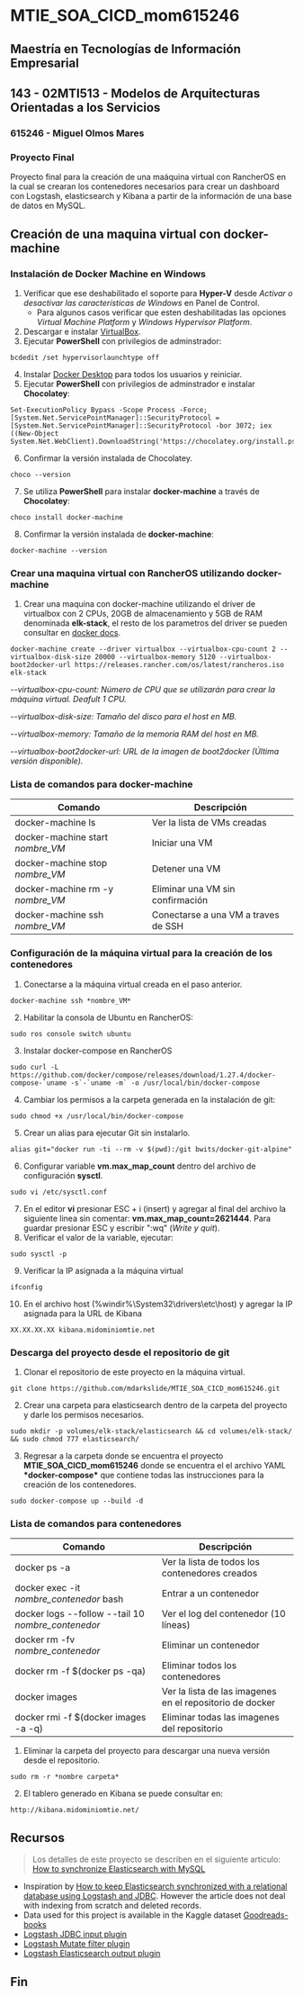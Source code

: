 # MTIE_SOA_CICD_mom615246
## Maestría en Tecnologías de Información Empresarial
## 143 - 02MTI513 - Modelos de Arquitecturas Orientadas a los Servicios
### 615246 - Miguel Olmos Mares 
### Proyecto Final

Proyecto final para la creación de una maáquina virtual con RancherOS en la cual se crearan los contenedores necesarios para crear un dashboard con Logstash, elasticsearch y Kibana a partir de la información de una base de datos en MySQL.

## Creación de una maquina virtual con docker-machine
### Instalación de Docker Machine en Windows
1. Verificar que ese deshabilitado el soporte para **Hyper-V** desde *Activar o desactivar las características de Windows* en Panel de Control. 
   - Para algunos casos verificar que esten deshabilitadas las opciones *Virtual Machine Platform* y *Windows Hypervisor Platform*. 
2. Descargar e instalar [VirtualBox](https://www.virtualbox.org/wiki/Downloads). 
3. Ejecutar **PowerShell** con privilegios de adminstrador: 
``` 
bcdedit /set hypervisorlaunchtype off 
``` 
4. Instalar [Docker Desktop](https://www.docker.com/products/docker-desktop) para todos los usuarios y reiniciar.
5. Ejecutar **PowerShell** con privilegios de adminstrador e instalar **Chocolatey**: 
``` 
Set-ExecutionPolicy Bypass -Scope Process -Force; [System.Net.ServicePointManager]::SecurityProtocol = [System.Net.ServicePointManager]::SecurityProtocol -bor 3072; iex ((New-Object System.Net.WebClient).DownloadString('https://chocolatey.org/install.ps1')) 
``` 
6. Confirmar la versión instalada de Chocolatey. 
``` 
choco --version
``` 
7. Se utiliza **PowerShell** para instalar **docker-machine** a través de **Chocolatey**: 
``` 
choco install docker-machine 
``` 
8. Confirmar la versión instalada de **docker-machine**: 
``` 
docker-machine --version 
``` 
### Crear una maquina virtual con RancherOS utilizando docker-machine
1. Crear una maquina con docker-machine utilizando el driver de virtualbox con 2 CPUs, 20GB de almacenamiento y 5GB de RAM denominada **elk-stack**, el resto de los parametros del driver se pueden consultar en [docker docs](http://docs.docker.oeynet.com/machine/drivers/virtualbox/#options). 
``` 
docker-machine create --driver virtualbox --virtualbox-cpu-count 2 --virtualbox-disk-size 20000 --virtualbox-memory 5120 --virtualbox-boot2docker-url https://releases.rancher.com/os/latest/rancheros.iso elk-stack
``` 
_--virtualbox-cpu-count: Número de CPU que se utilizarán para crear la máquina virtual. Deafult 1 CPU._ 
 
_--virtualbox-disk-size: Tamaño del disco para el host en MB._ 
 
_--virtualbox-memory: Tamaño de la memoria RAM del host en MB._ 
 
_--virtualbox-boot2docker-url: URL de la imagen de boot2docker (Última versión disponible)._ 
 
### Lista de comandos para docker-machine
Comando | Descripción
------------ | -------------
docker-machine ls | Ver la lista de VMs creadas
docker-machine start *nombre_VM* | Iniciar una VM
docker-machine stop *nombre_VM* | Detener una VM
docker-machine rm -y *nombre_VM* | Eliminar una VM sin confirmación
docker-machine ssh *nombre_VM* | Conectarse a una VM a traves de SSH

### Configuración de la máquina virtual para la creación de los contenedores 
1. Conectarse a la máquina virtual creada en el paso anterior. 
``` 
docker-machine ssh *nombre_VM* 
``` 
2. Habilitar la consola de Ubuntu en RancherOS:
``` 
sudo ros console switch ubuntu 
``` 
3. Instalar docker-compose en RancherOS
``` 
sudo curl -L https://github.com/docker/compose/releases/download/1.27.4/docker-compose-`uname -s`-`uname -m` -o /usr/local/bin/docker-compose
``` 
4. Cambiar los permisos a la carpeta generada en la instalación de git:
```
sudo chmod +x /usr/local/bin/docker-compose
```
5. Crear un alias para ejecutar Git sin instalarlo. 
``` 
alias git="docker run -ti --rm -v $(pwd):/git bwits/docker-git-alpine" 
``` 
6. Configurar variable **vm.max_map_count** dentro del archivo de configuración **sysctl**. 
``` 
sudo vi /etc/sysctl.conf 
``` 
7. En el editor **vi** presionar ESC + i (insert) y agregar al final del archivo la siguiente linea sin comentar: 
**vm.max_map_count=2621444**.
Para guardar presionar ESC y escribir ":wq" (*Write y quit*).
8. Verificar el valor de la variable, ejecutar:
``` 
sudo sysctl -p 
``` 
9. Verificar la IP asignada a la máquina virtual
``` 
ifconfig 
``` 
10. En el archivo host (%windir%\System32\drivers\etc\host) y agregar la IP asignada para la URL de Kibana
``` 
XX.XX.XX.XX	kibana.midominiomtie.net
``` 
### Descarga del proyecto desde el repositorio de git
1. Clonar el repositorio de este proyecto en la máquina virtual. 
``` 
git clone https://github.com/mdarkslide/MTIE_SOA_CICD_mom615246.git
``` 
2. Crear una carpeta para elasticsearch dentro de la carpeta del proyecto y darle los permisos necesarios. 
``` 
sudo mkdir -p volumes/elk-stack/elasticsearch && cd volumes/elk-stack/ && sudo chmod 777 elasticsearch/ 
``` 
3. Regresar a la carpeta donde se encuentra el proyecto **MTIE_SOA_CICD_mom615246** donde se encuentra el  el archivo YAML **\*docker-compose\*** que contiene todas las instrucciones para la creación de los contenedores. 
``` 
sudo docker-compose up --build -d 
``` 
### Lista de comandos para contenedores
Comando | Descripción
------------ | -------------
docker ps -a | Ver la lista de todos los contenedores creados
docker exec -it *nombre_contenedor* bash | Entrar a un contenedor
docker logs --follow --tail 10 *nombre_contenedor* | Ver el log del contenedor (10 líneas)
docker rm -fv *nombre_contenedor* | Eliminar un contenedor
docker rm -f $(docker ps -qa) | Eliminar todos los contenedores
docker images | Ver la lista de las imagenes en el repositorio de docker
docker rmi -f $(docker images -a -q) | Eliminar todas las imagenes del repositorio

1. Eliminar la carpeta del proyecto para descargar una nueva versión desde el repositorio.
``` 
sudo rm -r *nombre carpeta*
``` 
2. El tablero generado en Kibana se puede consultar en:
``` 
http://kibana.midominiomtie.net/
``` 
## Recursos
> Los detalles de este proyecto se describen en el siguiente articulo: [How to synchronize Elasticsearch with MySQL](https://towardsdatascience.com/how-to-synchronize-elasticsearch-with-mysql-ed32fc57b339)
- Inspiration by [How to keep Elasticsearch synchronized with a relational database using Logstash and JDBC](https://www.elastic.co/blog/how-to-keep-elasticsearch-synchronized-with-a-relational-database-using-logstash). However the article does not deal with indexing from scratch and deleted records.
- Data used for this project is available in the Kaggle dataset [Goodreads-books](https://www.kaggle.com/jealousleopard/goodreadsbooks)
- [Logstash JDBC input plugin](https://www.elastic.co/guide/en/logstash/current/plugins-inputs-jdbc.html)
- [Logstash Mutate filter plugin](https://www.elastic.co/guide/en/logstash/current/plugins-filters-mutate.html)
- [Logstash Elasticsearch output plugin](https://www.elastic.co/guide/en/logstash/current/plugins-outputs-elasticsearch.html)
## Fin